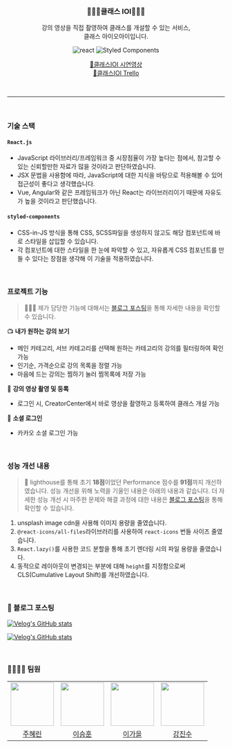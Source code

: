 <br>

<div align="center">

<h3>👩🏻‍🏫클래스 IOI👩🏻‍🏫</h3>

<p align="center">강의 영상을 직접 촬영하여 클래스를 개설할 수 있는 서비스, <br /> 클래스 아이오아이입니다.

![react](https://img.shields.io/badge/React-20232A?style=flat-square&logo=react&logoColor=61DAFB)
![Styled Components](https://img.shields.io/badge/styled--components-DB7093?style=flat-square&logo=styled-components&logoColor=white)

[🎥클래스IOI 시연영상](https://youtu.be/ggKWn5Ho6kc) <br />
[📆클래스IOI Trello](https://trello.com/b/hqsVl1bu/ioi)

</div>

<br>

---

<br>

### 기술 스택

#### `React.js`

- JavaScript 라이브러리/프레임워크 중 시장점율이 가장 높다는 점에서, 참고할 수 있는 신뢰할만한 자료가 많을 것이라고 판단하였습니다.
- JSX 문법을 사용함에 따라, JavaScript에 대한 지식을 바탕으로 적용해볼 수 있어 접근성이 좋다고 생각했습니다.
- Vue, Angular와 같은 프레임워크가 아닌 React는 라이브러리이기 때문에 자유도가 높을 것이라고 판단했습니다.

#### `styled-components`

- CSS-in-JS 방식을 통해 CSS, SCSS파일을 생성하지 않고도 해당 컴포넌트에 바로 스타일을 삽입할 수 있습니다.
- 각 컴포넌트에 대한 스타일을 한 눈에 파악할 수 있고, 자유롭게 CSS 컴포넌트를 만들 수 있다는 장점을 생각해 이 기술을 적용하였습니다.

<br>

### 프로젝트 기능

> 🙋🏻‍♀️ 제가 담당한 기능에 대해서는 <a href="https://velog.io/@hye_rin/%ED%81%B4%EB%9E%98%EC%8A%A4IOI-%ED%94%84%EB%A1%9C%EC%A0%9D%ED%8A%B8-%ED%9A%8C%EA%B3%A0%EB%A1%9D">블로그 포스팅</a>을 통해 자세한 내용을 확인할 수 있습니다.

📺 **내가 원하는 강의 보기**

- 메인 카테고리, 서브 카테고리를 선택해 원하는 카테고리의 강의를 필터링하여 확인 가능
- 인기순, 가격순으로 강의 목록을 정렬 가능
- 마음에 드는 강의는 찜하기 눌러 찜목록에 저장 가능

🎥 **강의 영상 촬영 및 등록**

- 로그인 시, CreatorCenter에서 바로 영상을 촬영하고 등록하여 클래스 개설 가능

🔐 **소셜 로그인**

- 카카오 소셜 로그인 가능

<br>

### 성능 개선 내용

> 🚀 lighthouse를 통해 초기 <strong>18점</strong>이었던 Performance 점수를 <strong>91점</strong>까지 개선하였습니다. 성능 개선을 위해 노력을 기울인 내용은 아래의 내용과 같습니다. 더 자세한 성능 개선 시 마주한 문제와 해결 과정에 대한 내용은 <a href="https://velog.io/@hye_rin/lighthouse%EB%A5%BC-%EC%9D%B4%EC%9A%A9%ED%95%9C-%EC%84%B1%EB%8A%A5-%EC%B5%9C%EC%A0%81%ED%99%94">블로그 포스팅</a>을 통해 확인할 수 있습니다.

1. unsplash image cdn을 사용해 이미지 용량을 줄였습니다.
2. `@react-icons/all-files`라이브러리를 사용하여 `react-icons` 번들 사이즈 줄였습니다.
3. `React.lazy()`를 사용한 코드 분할을 통해 초기 렌더링 시의 파일 용량을 줄였습니다.
4. 동적으로 레이아웃이 변경되는 부분에 대해 `height`를 지정함으로써 CLS(Cumulative Layout Shift)를 개선하였습니다.

<br>

### 📝 블로그 포스팅

[![Velog's GitHub stats](https://velog-readme-stats.vercel.app/api?name=hye_rin&slug=lighthouse를-이용한-성능-최적화&color=dark)](https://velog.io/@hye_rin/lighthouse%EB%A5%BC-%EC%9D%B4%EC%9A%A9%ED%95%9C-%EC%84%B1%EB%8A%A5-%EC%B5%9C%EC%A0%81%ED%99%94)

[![Velog's GitHub stats](https://velog-readme-stats.vercel.app/api?name=hye_rin&slug=클래스IOI-프로젝트-회고록&color=dark)](https://velog.io/@hye_rin/%ED%81%B4%EB%9E%98%EC%8A%A4IOI-%ED%94%84%EB%A1%9C%EC%A0%9D%ED%8A%B8-%ED%9A%8C%EA%B3%A0%EB%A1%9D)

<br>

### 👨‍👨‍👦‍👦 팀원

<table>
    <tr>
        <td align="center"><img src="https://user-images.githubusercontent.com/93499154/208896343-59b34c50-f89a-4ceb-8e7d-1a6bdd0a0a18.png" width="100"></td>
        <td align="center"><img src="https://user-images.githubusercontent.com/93499154/208896498-126d95de-db48-4a7d-a7bf-27151ec93b5c.png" width="100">
        </td>
        <td align="center"><img src="https://user-images.githubusercontent.com/93499154/208896583-f3d63adf-b5be-4a72-82ee-edfb45d61393.png" width="100"></td>
        <td align="center"><img src="https://user-images.githubusercontent.com/93499154/208896708-00f9be1f-6f6f-4e1d-9294-33e2ecf0bde7.png" width="100"></td>
    </tr>
    <tr>
        <td align="center"><a href="https://github.com/HyeRrin">주혜린</a></td>
        <td align="center"><a href="https://github.com/ihd0628">이승훈</a></td>
        <td align="center"><a href="https://github.com/galee1025">이가을</a></td>
        <td align="center"><a href="https://github.com/Kang-Jinsoo">강진수</a></td>
    </tr>
</table>
